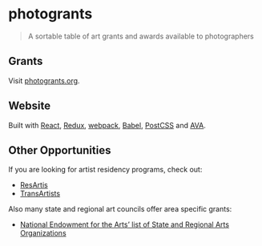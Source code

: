 photogrants
===========

> A sortable table of art grants and awards available to photographers


## Grants

Visit [photogrants.org](https://www.photogrants.org/).


## Website

Built with [React](https://facebook.github.io/react/), [Redux](https://github.com/reactjs/react-redux), [webpack](https://webpack.js.org/), [Babel](https://babeljs.io/), [PostCSS](http://postcss.org/) and [AVA](https://github.com/avajs/ava).


## Other Opportunities

If you are looking for artist residency programs, check out:
- [ResArtis](http://www.resartis.org/)
- [TransArtists](http://www.transartists.org)

Also many state and regional art councils offer area specific grants:
- [National Endowment for the Arts’ list of State and Regional Arts Organizations](https://www.arts.gov/partners/state-regional)
